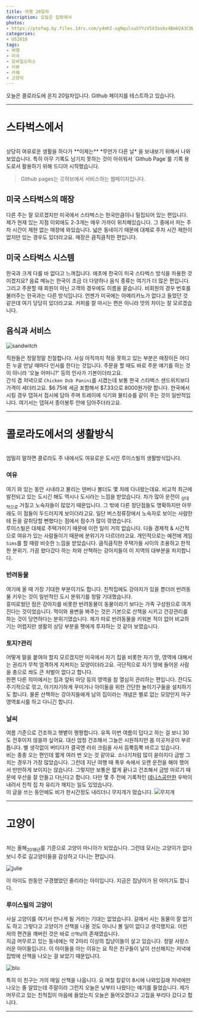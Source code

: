 ```yaml
---
title: 여행 20일차
description: 오늘은 집밖에서
photos:
- https://ptefwg.by.files.1drv.com/y4mhI-ogNqulxuSYYzV5XZoobv4BmH2A3COWPHhOXQElhskuTd4Lio-KRxJTHgWZg9qNCiIX9awW1HG2-QNoDcfrw4VGmcWxMu-IowYzun4_bFUAoFharRCAUEVqWgBRfp0j_1MiEh1ozXAhAlz8DMfSUY1GKMSxWzZM7qX4CWpr3l9nS7P5oqcNkythMr1_FLXblhXJk9DREf99JkeVGIlHQ?width=660&height=495&cropmode=none
categories:
- US2018
tags:
- 여행
- 미국
- 모바일오피스
- 리뷰
- 카페
- 고양이
---
```


오늘은 콜로라도에 온지 20일차입니다.
Github 페이지를 테스트하고 있습니다.

---

# 스타벅스에서
<br/>
상당히 여유로운 생활을 하다가 **이제는** *무언가 다른 날* 을 보내보기 위해서 나와보았습니다. 특히 아무 기록도 남기지 못하는 것이 아쉬워서 `Github Page`를 기록 용도로서 활용하기 위해 드디어 시작했습니다.

> Github pages는 깃허브에서 서비스하는 웹페이지입니다.

## 미국 스타벅스의 매장

다른 주는 잘 모르겠지만 미국에서 스타벅스는 한국만큼이나 밀집되어 있는 편입니다. 제가 현재 있는 지점 이외에도 2-3개는 매우 가까이 위치해있습니다. 그 중에서 저는 주차 시간이 제한 없는 매장에 와있습니다. 넓은 동네이기 때문에 대체로 주차 시간 제한이 없지만 있는 경우도 있더라고요.
매장은 큼직큼직한 편입니다.

## 미국 스타벅스 시스템

한국과 크게 다를 바 없다고 느껴집니다. 애초에 한국이 미국 스타벅스 방식을 차용한 것이겠지요?
음료 메뉴는 한국이 조금 더 다양하나 음식 종류는 여기가 더 많은 편입니다. 그리고 주문할 때 회원이 아닌 고객의 경우에도 이름을 묻습니다. 비회원의 경우 번호를 불러주는 한국과는 다른 방식입니다.
언젠가 미국에는 아메리카노가 없다고 들었던 것 같은데 여기 당당히 있더라고요. 커피를 잘 마시는 편은 아니라 맛의 차이는 잘 모르겠습니다.

## 음식과 서비스
![sandwitch](https://k9hc3a.by.files.1drv.com/y4mQ0xzXORDGSuYyxg2XbOIEcI7mba9gUdIn8OwU7f4XMrzNAo2OUGEoHY1mwAeuRD5BXwdDDDJgFbacTp1O0Fi9t_sKWTxJxE-qUc7qwRUH4pUGblIsasBMbpKUBeZZgwsirs8q8CrYo3Xfhh-krs9kcX7bBg6pAuFcarIJOwbl0jF7nTeJozdOgdO_EuqHuyxMUWptf-Gh_Uo-eqxpD-L-A?width=4032&height=3024&cropmode=none)

직원들은 정말정말 친절합니다. 사실 아직까지 적응 못하고 있는 부분은 매장이든 어디든 누굴 만날 때마다 인사를 한다는 것입니다. 주문을 할 때도 바로 주문 얘기를 하는 것이 아니라 '오늘 어떠니?' 등의 인사가 기본이더라고요. <br/>
간식 겸 저녁으로 `Chicken Dsb Panini`를 시켰는데 보통 한국 스타벅스 샌드위치보다 가격이 세더라고요. $6.75에 세금 포함해서 $7.33으로 8000원가량 합니다. 한국에서 시킬 경우 뎁혀서 접시에 담아 주며 트레이에 식기와 물티슈를 같이 주는 것이 일반적입니다. 여기서는 뎁혀서 종이봉투 안에 담아주더라고요.


---

# 콜로라도에서의 생활방식
<br/>
엄밀히 말하면 콜로라도 주 내에서도 여유로운 도시인 루이스빌의 생활방식입니다.

### 여유
여기 와 있는 동안 시내라고 불리는 덴버나 볼더도 몇 차례 다녀왔는데요. 비교적 최근에 발전되고 있는 도시긴 해도 역시나 도시라는 느낌을 받았습니다. 차가 많아 운전이 <sub>상대적으로</sub> 거칠고 노숙자들이 많았기 때문입니다. 그 밖에 다른 장단점들도 명확하지만 아무래도 이 점들이 두드러지게 보이더라고요. 일단 버스정류장에서 노숙자로 보이는 사람한테 돈을 갈취당할 뻔했다는 점에서 점수가 많이 깎였습니다.<br/>
루이스빌은 대체로 주택가이기 때문에 이런 일이 거의 없습니다. 다들 경제적 & 시간적으로 여유가 있는 사람들이기 때문에 분위기가 다르더라고요. 개인적으로는 예전에 게임 `Sims`를 할 때랑 비슷한 느낌을 받았습니다. 큼직큼직한 주택가들 사이의 조용하고 한적한 분위기. 가끔 왔다갔다 하는 차와 산책하는 강아지들이 이 지역의 대부분을 차지합니다.

### 반려동물
여기에 올 때 가장 기대한 부분이기도 합니다. 친척집에도 강아지가 있을 뿐더러 반려동물 키우는 것이 일반적인 도시 분위기를 청말 기대했습니다.<br/> 흥미로웠던 점은 강아지를 비롯한 반려동물이 동물이라기 보다는 가족 구성원으로 여겨진다는 것이었습니다. 먹이와 용변을 봐주는 것은 기본으로 산책을 시키고 건강관리를 하는 것이 당연하다는 분위기였습니다. 제가 따로 반려동물을 키워본 적이 없어 비교하기는 어렵지만 생활의 상당 부분을 펫에게 투자하는 것 같아 보였습니다.

### 토지?관리
어떻게 말을 붙여야 할지 모르겠지만 미국에서 자기 집을 비롯한 자기 땅, 영역에 대해서는 권리가 무척 엄격하게 지켜지는 모양이더라고요. 극단적으로 자기 땅에 들어온 사람을 총으로 쏴도 큰 처벌이 없다고 합니다. <br/> 한편 다른 의미에서는 집과 앞뒤 마당 등의 영역을 참 열심히 관리하는 편입니다. 잔디도 주기적으로 깎고, 아기자기하게 꾸미거나 아이들을 위한 간단한 놀이기구들을 설치하기도 합니다. 물론 산책하는 강아지들에게 남의 집이라는 개념은 별로 없는 모양인지 마구 영역표시를 하고 다니긴 합니다.

### 날씨
여름 기준으로 건조하고 햇볕이 짱짱합니다. 유독 이번 여름이 덥다고 하는 걸 보니 30도 전후이지 않을까 싶어요. 대신 엄청 건조해서 그늘은 시원하지만 몸 이곳저곳이 부르틉니다. 별 생각없이 버티다가 결국엔 러쉬 크림을 사서 듬뿍듬뿍 바르고 있습니다.<br/>
비는 종종 오는 편인데 짧게 여러 번 오는 것 같아요. 소나기처럼 많이 쏟아지다 금방 그치는 경우가 가장 많았습니다. 그런데 지난 여행 때 폭우 속에서 오랜 운전을 해야 했어서 만만하게 보이지는 않습니다. 그렇지만 보통은 짧게 끝나고 건조해서 금방 마르기 때문에 우산을 잘 안들고 다닌다고 합니다. 다만 몇 주 전에 기록적인 <u>테니스공만한</u> 우박이 내려서 친척 집 차 유리가 깨지는 일도 있었습니다.
<br/>이 글을 쓰는 동안에도 비가 한시간정도 내리더니 무지개가 떴습니다.
![무지개](https://qkasza.by.files.1drv.com/y4m-VMFfrGwCjjofRzBEGdZxiInNb-Mi70hj0cqhAR9KJYXuvT6pdFACPJTAiCXZwQNOcjFISQsvOWgxkmQ2UfjSlXaFVGA2qQXSCxregKA2D1MFaD0JbXuLTFWlRA1ngYruvHcBw07UXy6zCGDTFGaWxeJasbRCZTWLIL5_qT3gZhJbNpedsJIr7YU4zv34qzaA8h4eOWWQhMo8yAnF0A9Yw?width=4032&height=3024&cropmode=none)


---

# 고양이
<br/>
저는 올해<sub>2018년</sub>를 기준으로 고양이 마니아가 되었습니다.
그런데 모시는 고양이가 없다보니 주로 길고양이들을 감상하고 다니는 편입니다.

![julie]({{"/assets/images/julie.jpg"}})

이 아이도 한동안 구경했었던 줄리라는 아이입니다. 지금은 집냥이가 된 아이기도 합니다.

### 루이스빌의 고양이
사실 고양이를 여기서 만나게 될 거라는 기대는 없었습니다. 길에서 사는 동물이 잘 없기도 하고 그렇다고 고양이가 산책을 나올 것도 아니니 볼 일이 없다고 생각했지요. 이런 저의 편견을 깨버린 것은 바로 `산책냥`의 존재였습니다.<br/>
지금 머무르고 있는 동네에는 약 2마리 이상의 집냥이들이 살고 있습니다. 정말 사랑스러운 아이들입니다. 이 아이들을 아는 이유는 요 작은 친구들이 날이 선선해지는 저녁에 집밖에 산책을 나오는 걸 보았기 때문입니다.

![blu](https://a3yy8g.by.files.1drv.com/y4mlYr8SBr5mDxmSRkPEXI3Qr7ZKt1oRfMGA4julSsOipPsonL_DdJl0mxlJalNA0NMvAaGMqkIriZpwHFNmGCwP26VqouYxZJqn7BQTqpjww6KrBCsW932mzpQhKEBIU29k7YosJFm8eBzlpZemOqv-oq_3J-GbUJLjPgPYsWYJS1vlMPwr4g5t1XrE55W5tOko9g9wfFn0UvqC4DGuJ-ATw?width=660&height=495&cropmode=none)

특히 이 친구는 거의 매일 산책을 나옵니다. 요 며칠 칼같이 8시에 나와있길래 저녁에만 나오는 줄 알았는데 주말이라 그런지 오늘은 낮부터 나왔다는 얘기를 들었습니다. 제가 머무르고 있는 친척집이 마음에 들었는지 오늘은 들어오겠다고 고집을 부리다 갔다고 합니다.

---
